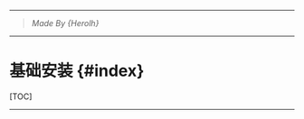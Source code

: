----------------------------------------------
> *Made By {Herolh}*
----------------------------------------------

# 基础安装 {#index}

[TOC]











--------------------------------------------

## 